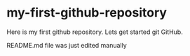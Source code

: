 # my-first-github-repository
Here is my first github repository. Lets get started git GitHub.

README.md file was just edited manually
